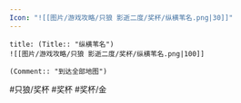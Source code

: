 ```yaml
---
Icon: "![[图片/游戏攻略/只狼 影逝二度/奖杯/纵横苇名.png|30]]"
---
```

```ad-common-gold-trophy
title: (Title:: "纵横苇名")
![[图片/游戏攻略/只狼 影逝二度/奖杯/纵横苇名.png|100]]

(Comment:: "到达全部地图")
```

#只狼/奖杯 #奖杯 #奖杯/金
